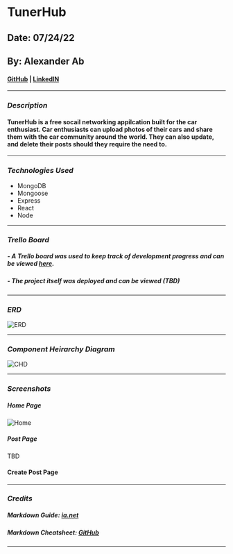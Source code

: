 # TunerHub

## Date: 07/24/22

## By: Alexander Ab

#### [GitHub](https://github.com/Arkeda221) | [LinkedIN](https://www.linkedin.com/in/alexander-ab-831b01182/)

---

### **_Description_**

#### TunerHub is a free socail networking appilcation built for the car enthusiast. Car enthusiasts can upload photos of their cars and share them with the car community around the world. They can also update, and delete their posts should they require the need to.

---

### **_Technologies Used_**

- MongoDB
- Mongoose
- Express
- React
- Node

---

### **_Trello Board_**

##### - A Trello board was used to keep track of development progress and can be viewed [here](https://trello.com/b/tTMAGB7x/tunerhub).

##### - The project itself was deployed and can be viewed (TBD)

---

### **_ERD_**

![ERD](https://i.imgur.com/4M9uSN8.png)

---

### **_Component Heirarchy Diagram_**

![CHD](https://i.imgur.com/N8Pzqdb.png)

---

### **_Screenshots_**

##### Home Page

![Home](https://i.imgur.com/yk4UVRz.png)

##### Post Page

TBD

#### Create Post Page

---

### **_Credits_**

##### Markdown Guide: [ia.net](https://ia.net/writer/support/general/markdown-guide)

##### Markdown Cheatsheet: [GitHub](https://guides.github.com/pdfs/markdown-cheatsheet-online.pdf)

---
